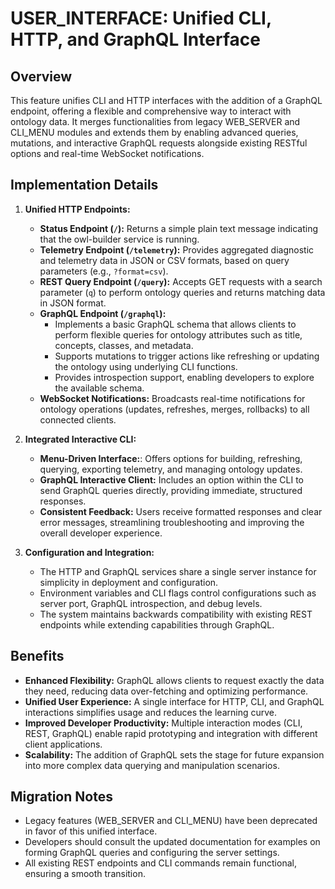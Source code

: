 # USER_INTERFACE: Unified CLI, HTTP, and GraphQL Interface

## Overview
This feature unifies CLI and HTTP interfaces with the addition of a GraphQL endpoint, offering a flexible and comprehensive way to interact with ontology data. It merges functionalities from legacy WEB_SERVER and CLI_MENU modules and extends them by enabling advanced queries, mutations, and interactive GraphQL requests alongside existing RESTful options and real-time WebSocket notifications.

## Implementation Details
1. **Unified HTTP Endpoints:**
   - **Status Endpoint (`/`):** Returns a simple plain text message indicating that the owl-builder service is running.
   - **Telemetry Endpoint (`/telemetry`):** Provides aggregated diagnostic and telemetry data in JSON or CSV formats, based on query parameters (e.g., `?format=csv`).
   - **REST Query Endpoint (`/query`):** Accepts GET requests with a search parameter (`q`) to perform ontology queries and returns matching data in JSON format.
   - **GraphQL Endpoint (`/graphql`):**
     - Implements a basic GraphQL schema that allows clients to perform flexible queries for ontology attributes such as title, concepts, classes, and metadata.
     - Supports mutations to trigger actions like refreshing or updating the ontology using underlying CLI functions.
     - Provides introspection support, enabling developers to explore the available schema.
   - **WebSocket Notifications:** Broadcasts real-time notifications for ontology operations (updates, refreshes, merges, rollbacks) to all connected clients.

2. **Integrated Interactive CLI:**
   - **Menu-Driven Interface:**: Offers options for building, refreshing, querying, exporting telemetry, and managing ontology updates.
   - **GraphQL Interactive Client:** Includes an option within the CLI to send GraphQL queries directly, providing immediate, structured responses.
   - **Consistent Feedback:** Users receive formatted responses and clear error messages, streamlining troubleshooting and improving the overall developer experience.

3. **Configuration and Integration:**
   - The HTTP and GraphQL services share a single server instance for simplicity in deployment and configuration.
   - Environment variables and CLI flags control configurations such as server port, GraphQL introspection, and debug levels.
   - The system maintains backwards compatibility with existing REST endpoints while extending capabilities through GraphQL.

## Benefits
- **Enhanced Flexibility:** GraphQL allows clients to request exactly the data they need, reducing data over-fetching and optimizing performance.
- **Unified User Experience:** A single interface for HTTP, CLI, and GraphQL interactions simplifies usage and reduces the learning curve.
- **Improved Developer Productivity:** Multiple interaction modes (CLI, REST, GraphQL) enable rapid prototyping and integration with different client applications.
- **Scalability:** The addition of GraphQL sets the stage for future expansion into more complex data querying and manipulation scenarios.

## Migration Notes
- Legacy features (WEB_SERVER and CLI_MENU) have been deprecated in favor of this unified interface.
- Developers should consult the updated documentation for examples on forming GraphQL queries and configuring the server settings.
- All existing REST endpoints and CLI commands remain functional, ensuring a smooth transition.
